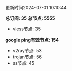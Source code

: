 更新时间2024-07-01 10:10:44

**总订阅: 35**
**总节点: 5555**
- vless节点: 35

**google ping有效节点: 154**
- v2ray节点: 53
- trojan节点: 56
- ss节点: 45
